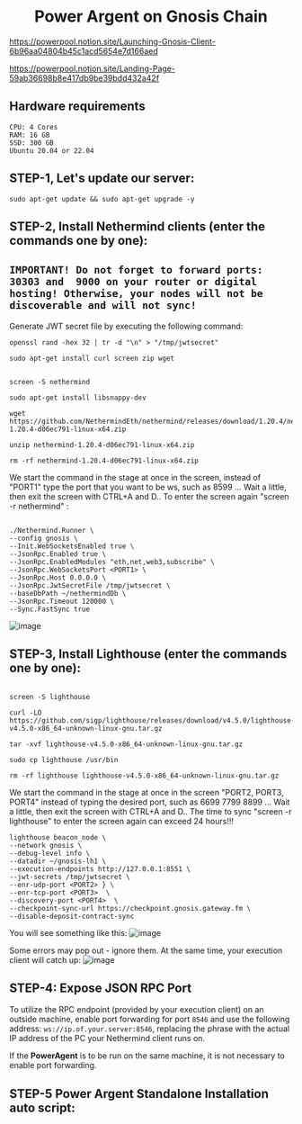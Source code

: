 <h1 align="center"> Power Argent on Gnosis Chain </h1>

https://powerpool.notion.site/Launching-Gnosis-Client-6b96aa04804b45c1acd5654e7d166aed

https://powerpool.notion.site/Landing-Page-59ab36698b8e417db9be39bdd432a42f

## Hardware requirements
```console
CPU: 4 Cores
RAM: 16 GB
SSD: 300 GB
Ubuntu 20.04 or 22.04
```
## STEP-1, Let's update our server:
```console
sudo apt-get update && sudo apt-get upgrade -y
```

## STEP-2, Install Nethermind clients (enter the commands one by one):

## ``IMPORTANT! Do not forget to forward ports: 30303 and  9000 on your router or digital hosting! Otherwise, your nodes will not be discoverable and will not sync!``

Generate JWT secret file by executing the following command:
```console
openssl rand -hex 32 | tr -d "\n" > "/tmp/jwtsecret"
```
```console
sudo apt-get install curl screen zip wget
```

```console

screen -S nethermind

sudo apt-get install libsnappy-dev

wget https://github.com/NethermindEth/nethermind/releases/download/1.20.4/nethermind-1.20.4-d06ec791-linux-x64.zip

unzip nethermind-1.20.4-d06ec791-linux-x64.zip

rm -rf nethermind-1.20.4-d06ec791-linux-x64.zip
```
We start the command in the stage at once in the screen, instead of "PORT1" type the port that you want to be ws, such as 8599 ... Wait a little, then exit the screen with CTRL+A and D.. To enter the screen again "screen -r nethermind" :

```console

./Nethermind.Runner \
--config gnosis \
--Init.WebSocketsEnabled true \
--JsonRpc.Enabled true \
--JsonRpc.EnabledModules "eth,net,web3,subscribe" \
--JsonRpc.WebSocketsPort <PORT1> \
--JsonRpc.Host 0.0.0.0 \
--JsonRpc.JwtSecretFile /tmp/jwtsecret \
--baseDbPath ~/nethermindDb \
--JsonRpc.Timeout 120000 \
--Sync.FastSync true
```

![image](https://github.com/ahmkah/Power-Argent-on-Gnosis-Chain/assets/99053148/5ccff0e1-3c97-45b3-9b02-357d37024282)

## STEP-3, Install Lighthouse (enter the commands one by one):

```console

screen -S lighthouse

curl -LO https://github.com/sigp/lighthouse/releases/download/v4.5.0/lighthouse-v4.5.0-x86_64-unknown-linux-gnu.tar.gz

tar -xvf lighthouse-v4.5.0-x86_64-unknown-linux-gnu.tar.gz

sudo cp lighthouse /usr/bin

rm -rf lighthouse lighthouse-v4.5.0-x86_64-unknown-linux-gnu.tar.gz
```
We start the command in the stage at once in the screen "PORT2, PORT3, PORT4" instead of typing the desired port, such as 6699 7799 8899 ... Wait a little, then exit the screen with CTRL+A and D.. The time to sync "screen -r lighthouse" to enter the screen again can exceed 24 hours!!!

```console
lighthouse beacon_node \
--network gnosis \
--debug-level info \
--datadir ~/gnosis-lh1 \
--execution-endpoints http://127.0.0.1:8551 \
--jwt-secrets /tmp/jwtsecret \
--enr-udp-port <PORT2> } \
--enr-tcp-port <PORT3>  \
--discovery-port <PORT4>  \
--checkpoint-sync-url https://checkpoint.gnosis.gateway.fm \
--disable-deposit-contract-sync
```

You will see something like this:
![image](https://github.com/ahmkah/Power-Argent-on-Gnosis-Chain/assets/99053148/86cc9b90-be88-4450-9b00-b265a79c60f8)

Some errors may pop out - ignore them. At the same time, your execution client will catch up:
![image](https://github.com/ahmkah/Power-Argent-on-Gnosis-Chain/assets/99053148/24749caf-5f66-449f-bd51-f91f52a0e4e8)

## STEP-4: Expose JSON RPC Port

To utilize the RPC endpoint (provided by your execution client) on an outside machine, enable port forwarding for port `8546` and use the following address: `ws://ip.of.your.server:8546`, replacing the phrase with the actual IP address of the PC your Nethermind client runs on.

If the **PowerAgent** is to be run on the same machine, it is not necessary to enable port forwarding.

## STEP-5 Power Argent Standalone Installation auto script:
